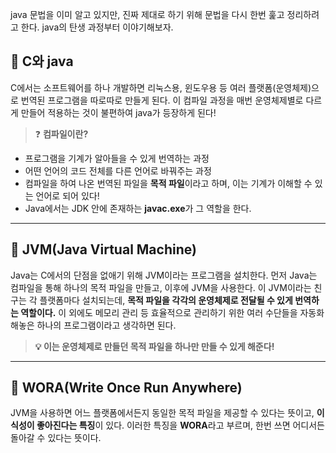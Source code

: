 java 문법을 이미 알고 있지만, 진짜 제대로 하기 위해 문법을 다시 한번 훑고 정리하려고 한다. java의 탄생 과정부터 이야기해보자.

## 📌 C와 java
C에서는 소프트웨어를 하나 개발하면 리눅스용, 윈도우용 등 여러 플랫폼(운영체제)으로 번역된 프로그램을 따로따로 만들게 된다. 이 컴파일 과정을 매번 운영체제별로 다르게 만들어 적용하는 것이 불편하여 java가 등장하게 된다!

> ❓ **컴파일이란?**
+ 프로그램을 기계가 알아들을 수 있게 번역하는 과정
+ 어떤 언어의 코드 전체를 다른 언어로 바꿔주는 과정
+ 컴파일을 하여 나온 번역된 파일을 **목적 파일**이라고 하며, 이는 기계가 이해할 수 있는 언어로 되어 있다!
+ Java에서는 JDK 안에 존재하는 **javac.exe**가 그 역할을 한다.

---

## 📌 JVM(Java Virtual Machine)
Java는 C에서의 단점을 없애기 위해 JVM이라는 프로그램을 설치한다. 먼저 Java는 컴파일을 통해 하나의 목적 파일을 만들고, 이후에 JVM을 사용한다. 이 JVM이라는 친구는 각 플랫폼마다 설치되는데, **목적 파일을 각각의 운영체제로 전달될 수 있게 번역하는 역할이다.** 이 외에도 메모리 관리 등 효율적으로 관리하기 위한 여러 수단들을 자동화해놓은 하나의 프로그램이라고 생각하면 된다.

>**💡 이는 운영체제로 만들던 목적 파일을 하나만 만들 수 있게 해준다!**

---

## 📌 WORA(Write Once Run Anywhere)
JVM을 사용하면 어느 플랫폼에서든지 동일한 목적 파일을 제공할 수 있다는 뜻이고, **이식성이 좋아진다는 특징**이 있다. 이러한 특징을 **WORA**라고 부르며, 한번 쓰면 어디서든 돌아갈 수 있다는 뜻이다.

